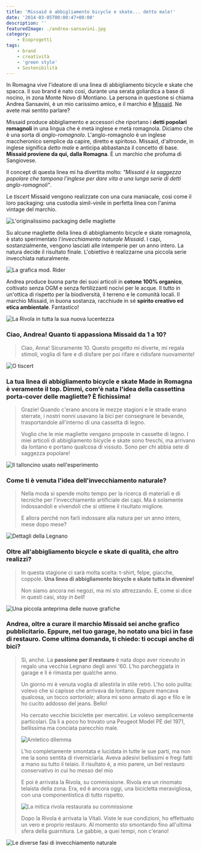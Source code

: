 ```yaml
---
title: 'Missaid è abbigliamento bicycle e skate... detto male!'
date: '2014-03-05T00:00:47+00:00'
description: ''
featuredImage: ./andrea-sansavini.jpg
category:
    - Ecoprogetti
tags:
    - brand
    - creatività
    - 'green style'
    - Sostenibilità
---
```


In Romagna vive l'ideatore di una linea di abbigliamento bicycle e skate che spacca. Il suo brand è nato così, durante una serata goliardica a base di nocino, in zona Monte Novo di Montiano.
La persona in questione si chiama Andrea Sansavini, è un mio carissimo amico, e il marchio è [Missaid](http://www.missaid.it). Ne avete mai sentito parlare?

Missaid produce abbigliamento e accessori che riportano i **detti popolari romagnoli** in una lingua che è metà inglese e metà romagnola. Diciamo che è una sorta di *anglo-romagnolo*.
L'anglo-romagnolo è un inglese maccheronico semplice da capire, diretto e spiritoso. Missaid, d'altronde, in inglese significa *detto male* e anticipa abbastanza il concetto di base.
**Missaid proviene da qui, dalla Romagna**. È un marchio che profuma di Sangiovese.

Il concept di questa linea mi ha divertita molto: *"Missaid è la saggezza popolare che tampona l'inglese per dare vita a una lunga serie di detti anglo-romagnoli"*.

Le *tiscert* Missaid vengono realizzate con una cura maniacale, così come il loro packaging: una custodia simil-vinile in perfetta linea con l'anima vintage del marchio.

![L'originalissimo packaging delle magliette](./loriginalissimo-packaging-delle-magliette.jpg)

Su alcune magliette della linea di abbigliamento bicycle e skate romagnola, è stato sperimentato l'*invecchiamento naturale Missaid*. I capi, sostanzialmente, vengono lasciati alle intemperie per un anno intero. La natura decide il risultato finale.
L'obiettivo è realizzarne una piccola serie invecchiata naturalmente.

![La grafica mod. Rider](./la-mitica-grafica-mod-rider.jpg)

Andrea produce buona parte dei suoi articoli in **cotone 100% organico**, coltivato senza OGM e senza fertilizzanti nocivi per le acque. Il tutto in un'ottica di rispetto per la biodiversità, il terreno e le comunità locali.
Il marchio Missaid, in buona sostanza, racchiude in sé **spirito creativo ed etica ambientale**. Fantastico!

![La Rivola in tutta la sua nuova lucentezza](./la-rivola-in-tutta-la-sua-nuova-lucentezza.jpg)

### Ciao, Andrea! Quanto ti appassiona Missaid da 1 a 10?

> Ciao, Anna! Sicuramente 10. Questo progetto mi diverte, mi regala stimoli, voglia di fare e di disfare per poi rifare e ridisfare nuovamente!

![O tiscert](./o-tiscert.jpg)

### La tua linea di abbigliamento bicycle e skate Made in Romagna è veramente il top. Dimmi, com'è nata l'idea della cassettina porta-cover delle magliette? È fichissima!

> Grazie! Quando c'erano ancora le mezze stagioni e le strade erano sterrate, i nostri nonni usavano la bici per consegnare le bevande, trasportandole all'interno di una cassetta di legno.
>
> Voglio che le mie magliette vengano proposte in cassette di legno. I miei articoli di abbigliamento bicycle e skate sono freschi, ma arrivano da lontano e portano qualcosa di vissuto. Sono per chi abbia sete di saggezza popolare!

![Il talloncino usato nell'esperimento](./il-talloncino-usato-nellesperimento.jpg)

### Come ti è venuta l'idea dell'invecchiamento naturale?

> Nella moda si spende molto tempo per la ricerca di materiali e di tecniche per l'invecchiamento artificiale dei capi. Ma è solamente indossandoli e vivendoli che si ottiene il risultato migliore.
>
> E allora perché non farli indossare alla natura per un anno intero, mese dopo mese?

![Dettagli della Legnano](./dettagli-della-legnano.jpg)

### Oltre all'abbigliamento bicycle e skate di qualità, che altro realizzi?

> In questa stagione ci sarà molta scelta: t-shirt, felpe, giacche, coppole. **Una linea di abbigliamento bicycle e skate tutta in divenire!**
>
> Non siamo ancora nei negozi, ma mi sto attrezzando. E, come si dice in questi casi, *stay in bell*!

![Una piccola anteprima delle nuove grafiche](./una-piccola-anteprima-delle-nuove-grafiche.jpg)

### Andrea, oltre a curare il marchio Missaid sei anche grafico pubblicitario. Eppure, nel tuo garage, ho notato una bici in fase di restauro. Come ultima domanda, ti chiedo: ti occupi anche di bici?

> Sì, anche. La **passione per il restauro** è nata dopo aver ricevuto in regalo una vecchia Legnano degli anni '60. L'ho parcheggiata in garage e lì è rimasta per qualche anno.
>
> Un giorno mi è venuta voglia di allestirla in stile retrò. L'ho solo pulita: volevo che si capisse che arrivava da lontano. Eppure mancava qualcosa, un tocco *sartoriale*; allora mi sono armato di ago e filo e le ho cucito addosso del jeans. Bello!
>
> Ho cercato vecchie biciclette per mercatini. Le volevo semplicemente particolari. Da lì a poco ho trovato una Peugeot Model PE del 1971, bellissima ma conciata parecchio male.
>
> ![Amletico dilemma](./amletico-dilemma-t-shirt.jpg)
>
> L'ho completamente smontata e lucidata in tutte le sue parti, ma non me la sono sentita di riverniciarla. Aveva adesivi bellissimi e fregi fatti a mano su tutto il telaio. Il risultato è, a mio parere, un bel restauro conservativo in cui ho messo del mio
>
> E poi è arrivata la Rivola, su commissione. Rivola era un rinomato telaista della zona. Era, ed è ancora oggi, una bicicletta meravigliosa, con una componentistica di tutto rispetto.
>
> ![La mitica rivola restaurata su commissione](./la-mitica-rivola-restaurata-su-commissione.jpg)
>
> Dopo la Rivola è arrivata la Vitali. Viste le sue condizioni, ho effettuato un vero e proprio restauro. Al momento sto smontando fino all'ultima sfera della guarnitura. Le gabbie, a quei tempi, non c'erano!

![Le diverse fasi di invecchiamento naturale](./le-diverse-fasi-di-invecchiamento-naturale.jpg)
